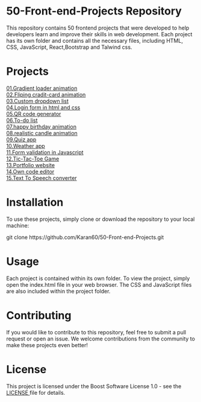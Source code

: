 # 50-Front-end-Projects Repository
This repository contains 50 frontend projects that were developed to help developers learn and improve their skills in web development. Each project has its own folder and contains all the necessary files, including HTML, CSS, JavaScript, React,Bootstrap and Talwind css.

# Projects 
<a href="https://extraordinary-ganache-5eac19.netlify.app/">01.Gradient loader animation</a><br>
<a href="https://clever-snickerdoodle-eae6a1.netlify.app/">02.Fliping cradit-card animation</a><br>
<a href="https://wondrous-squirrel-1f102b.netlify.app/">03.Custom dropdown list</a><br>
<a href="https://cosmic-queijadas-612043.netlify.app/">04.Login form in html and css</a><br>
<a href="https://gilded-crumble-629597.netlify.app/">05.QR code generator</a><br>
<a href="https://jazzy-selkie-d1e680.netlify.app/">06.To-do list</a><br>
<a href="https://visionary-salamander-e23101.netlify.app/">07.happy birthday animation</a><br>
<a href="https://graceful-stardust-84bf1a.netlify.app/">08.realistic candle animation</a><br>
<a href="https://meek-nougat-8faa1b.netlify.app/">09.Quiz app</a><br>
<a href="https://idyllic-alpaca-eea12f.netlify.app/">10.Weather app</a><br>
<a href="https://65df7067fb35cc3ce3bf0d7b--inspiring-rabanadas-d14277.netlify.app/">11.Form validation in Javascript</a><br>
<a href="https://tic-tac-toe-game-by-karan.netlify.app/">12.Tic-Tac-Toe Game</a><br>
<a href="https://karan-portfolio60.netlify.app/">13.Portfolio website</a><br>
<a href="https://code-editor-by-karan.netlify.app/">14.Own code editor</a><br>
<a href="https://text-to-speak-by-karan.netlify.app/">15.Text To Speech converter</a><br>
# Installation
To use these projects, simply clone or download the repository to your local machine:
<p>git clone https://github.com/Karan60/50-Front-end-Projects.git</p>
  
# Usage
Each project is contained within its own folder. To view the project, simply open the index.html file in your web browser. The CSS and JavaScript files are also included within the project folder.
# Contributing
If you would like to contribute to this repository, feel free to submit a pull request or open an issue. We welcome contributions from the community to make these projects even better! 
# License
This project is licensed under the Boost Software License 1.0  - see the <a href="https://github.com/Karan60/50-Front-end-Projects/blob/main/LICENSE">LICENSE </a> file for details.
